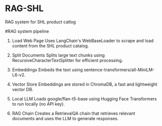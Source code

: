 # RAG-SHL
RAG system for SHL product catlog

#RAG system pipeline
1. Load Web Page
Uses LangChain's WebBaseLoader to scrape and load content from the SHL product catalog.

2. Split Documents
Splits large text chunks using RecursiveCharacterTextSplitter for efficient processing.

3. Embeddings
Embeds the text using sentence-transformers/all-MiniLM-L6-v2.

4. Vector Store
Embeddings are stored in ChromaDB, a fast and lightweight vector DB.

5. Local LLM
Loads google/flan-t5-base using Hugging Face Transformers to run locally (no API key).

6. RAG Chain
Creates a RetrievalQA chain that retrieves relevant documents and uses the LLM to generate responses.
